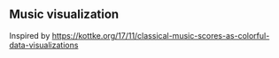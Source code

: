 ## Music visualization

Inspired by https://kottke.org/17/11/classical-music-scores-as-colorful-data-visualizations

<f-scene width="500" height="500">
  <f-group v-for="(d,i) in 20" :key="i">
    <f-circle
      v-for="(r,j) in 20" :key="j"
      :x="cx(
        scale(d,0,20,0,360),
        scale(r,0,20,0.5,1.5)
      )"
      :y="cy(
        scale(d,0,20,0,360),
        scale(r,0,20,0.5,1.5)
      )"
      :r="any(
        random(0.05,0.06,true),
        random(0.05,0.06,true),
        random(0.1,0.10,true)
      )"
      :fill="hsl(random(160,360),100,50,0.25)"
      stroke="none"
    />
  </f-group>
</f-scene>